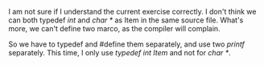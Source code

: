 I am not sure if I understand the current exercise correctly. I don't think we 
can both typedef _int_ and _char *_ as Item in the same source file. What's 
more, we can't define two marco, as the compiler will complain.

So we have to typedef and #define them separately, and use two *printf* 
separately. This time, I only use *typedef int Item* and not for _char *_.
